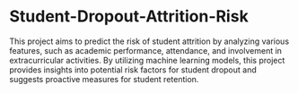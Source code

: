 # Student-Dropout-Attrition-Risk
This project aims to predict the risk of student attrition by analyzing various features, such as academic performance, attendance, and involvement in extracurricular activities. By utilizing machine learning models, this project provides insights into potential risk factors for student dropout and suggests proactive measures for student retention.
